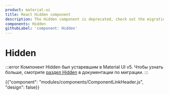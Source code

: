 ```yaml
---
product: material-ui
title: React Hidden component
description: The Hidden component is deprecated, check out the migration guide for more details.
components: Hidden
githubLabel: 'component: Hidden'
---
```


# Hidden <meta data-oversett="" data-original-text="Hidden">

:::error
Компонент Hidden был устаревшим в Material UI v5. Чтобы узнать больше, смотрите [раздел Hidden](/material-ui/migration/v5-component-changes/#hidden) в документации по миграции.
:::

{{"component": "modules/components/ComponentLinkHeader.js", "design": false}}
